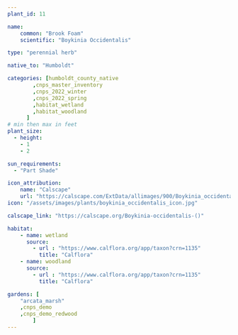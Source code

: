```yaml
---
plant_id: 11

name: 
    common: "Brook Foam"  
    scientific: "Boykinia Occidentalis"    

type: "perennial herb"

native_to: "Humboldt"

categories: [humboldt_county_native
        ,cnps_master_inventory
        ,cnps_2022_winter
        ,cnps_2022_spring
        ,habitat_wetland
        ,habitat_woodland
      ]
# min then max in feet
plant_size:
  - height: 
    - 1
    - 2

sun_requirements:
  - "Part Shade"

icon_attribution: 
    name: "Calscape"
    url: "https://calscape.com/ExtData/allimages/900/Boykinia_occidentalis_900_53.jpg"
icon: "/assets/images/plants/boykinia_occidentalis_icon.jpg"

calscape_link: "https://calscape.org/Boykinia-occidentalis-()"

habitat: 
    - name: wetland
      source: 
        - url : "https://www.calflora.org/app/taxon?crn=1135"
          title: "Calflora"
    - name: woodland
      source: 
        - url : "https://www.calflora.org/app/taxon?crn=1135"
          title: "Calflora"

gardens: [ 
    "arcata_marsh"
    ,cnps_demo
    ,cnps_demo_redwood
        ]
---
```



